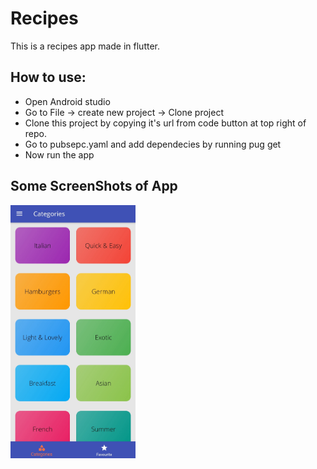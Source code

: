 # Recipes

This is a recipes app made in flutter.

## How to use:
  * Open Android studio
  * Go to File -> create new project -> Clone project
  * Clone this project by copying it's url from code button at top right of repo.
  * Go to pubsepc.yaml and add dependecies by running pug get
  * Now run the app

## Some ScreenShots of App
<img src="https://github.com/Sushant0402/recipes/blob/master/images/1.jpg" width="200">
